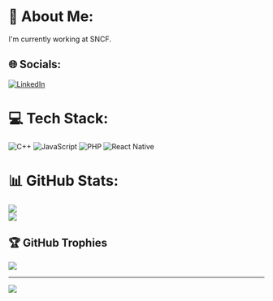 # 💫 About Me:
I'm currently working at SNCF.


## 🌐 Socials:
[![LinkedIn](https://img.shields.io/badge/LinkedIn-%230077B5.svg?logo=linkedin&logoColor=white)](https://linkedin.com/in/https://www.linkedin.com/in/rayane-besrour/) 

# 💻 Tech Stack:
![C++](https://img.shields.io/badge/c++-%2300599C.svg?style=for-the-badge&logo=c%2B%2B&logoColor=white) ![JavaScript](https://img.shields.io/badge/javascript-%23323330.svg?style=for-the-badge&logo=javascript&logoColor=%23F7DF1E) ![PHP](https://img.shields.io/badge/php-%23777BB4.svg?style=for-the-badge&logo=php&logoColor=white) ![React Native](https://img.shields.io/badge/react_native-%2320232a.svg?style=for-the-badge&logo=react&logoColor=%2361DAFB)
# 📊 GitHub Stats:
![](https://github-readme-streak-stats.herokuapp.com/?user=Rayane-94&theme=dark&hide_border=false)<br/>
![](https://github-readme-stats.vercel.app/api/top-langs/?username=Rayane-94&theme=dark&hide_border=false&include_all_commits=false&count_private=false&layout=compact)

## 🏆 GitHub Trophies
![](https://github-profile-trophy.vercel.app/?username=Rayane-94&theme=radical&no-frame=false&no-bg=true&margin-w=4)

---
[![](https://visitcount.itsvg.in/api?id=Rayane-94&icon=0&color=0)](https://visitcount.itsvg.in)

<!-- Proudly created with GPRM ( https://gprm.itsvg.in ) -->
